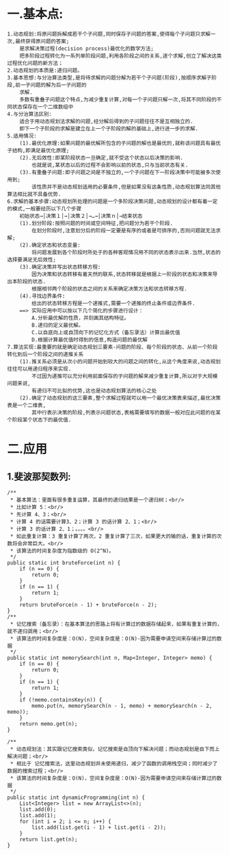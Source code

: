 # 一.基本点:
    1.动态规划:将原问题拆解成若干个子问题,同时保存子问题的答案,使得每个子问题只求解一次,最终获得原问题的答案;
     	是求解决策过程(decision process)最优化的数学方法;
     	把多阶段过程转化为一系列单阶段问题,利用各阶段之间的关系,逐个求解,创立了解决这类过程优化问题的新方法；
    2.动态规划的本质是:递归问题。
    3.基本思想:与分治算法类型,是将待求解的问题分解为若干个子问题(阶段),按顺序求解子阶段,前一子问题的解为后一子问题的
    	求解.
    	多数有重叠子问题这个特点,为减少重复计算,对每一个子问题只解一次,将其不同阶段的不同状态保存在一个二维数组中
    4.与分治算法区别:
    	适合于用动态规划法求解的问题,经分解后得到的子问题往往不是互相独立的.
    	即下一个子阶段的求解是建立在上一个子阶段的解的基础上,进行进一步的求解.
    5.适用情况:
    	(1).最优化原理:如果问题的最优解所包含的子问题的解也是最优的,就称该问题具有最优子结构,即满足最优化原理;
    	(2).无后效性:即某阶段状态一旦确定,就不受这个状态以后决策的影响.
    		也就是说,某状态以后的过程不会影响以前的状态,只与当前状态有关.
    	(3).有重叠子问题:即子问题之间是不独立的,一个子问题在下一阶段决策中可能被多次使用到;
    		该性质并不是动态规划适用的必要条件,但是如果没有这条性质,动态规划算法同其他算法相比就不具备优势.
    6.求解的基本步骤:动态规划所处理的问题是一个多阶段决策问题,动态规划的设计都有着一定的模式,一般要经历以下几个步骤
    	初始状态→│决策１│→│决策２│→…→│决策ｎ│→结束状态
    	(1).划分阶段:按照问题的时间或空间特征,把问题分为若干个阶段.
    		在划分阶段时,注意划分后的阶段一定要是有序的或者是可排序的,否则问题就无法求解;
    	(2).确定状态和状态变量:
    		将问题发展到各个阶段时所处于的各种客观情况用不同的状态表示出来.当然,状态的选择要满足无后效性;
    	(3).确定决策并写出状态转移方程:
    		因为决策和状态转移有着天然的联系,状态转移就是根据上一阶段的状态和决策来导出本阶段的状态.
    		根据相邻两个阶段的状态之间的关系来确定决策方法和状态转移方程.
    	(4).寻找边界条件:
    		给出的状态转移方程是一个递推式,需要一个递推的终止条件或边界条件.
    	==> 实际应用中可以按以下几个简化的步骤进行设计：
        	A.分析最优解的性质，并刻画其结构特征。
        	B.递归的定义最优解。
        	C.以自底向上或自顶向下的记忆化方式（备忘录法）计算出最优值
        	D.根据计算最优值时得到的信息,构造问题的最优解
    7.算法实现:最重要的就是确定动态规划三要素-问题的阶段、每个阶段的状态、从前一个阶段转化到后一个阶段之间的递推关系
    	(1).推关系必须是从次小的问题开始到较大的问题之间的转化,从这个角度来说,动态规划往往可以用递归程序来实现.
    		不过因为递推可以充分利用前面保存的子问题的解来减少重复计算,所以对于大规模问题来说,
    		有递归不可比拟的优势,这也是动态规划算法的核心之处
    	(2).确定了动态规划的这三要素,整个求解过程就可以用一个最优决策表来描述,最优决策表是一个二维表,
    		其中行表示决策的阶段,列表示问题状态,表格需要填写的数据一般对应此问题的在某个阶段某个状态下的最优值.

# 二.应用
## 1.斐波那契数列:
	/**
     * 基本算法：里面有很多重复运算，其最终的递归结果是一个递归树；<br/>
     * 比如计算 5：<br/>
     * 先计算 4、3；<br/>
     * 计算 4 的话需要计算3、2；计算 3 的话计算 2、1；<br/>
     * 计算 3 的话计算 2、1；。。。。<br/>
     * 如此重复计算：3 重复计算了两次，2 重复计算了三次，如果更大的输的话，重复计算的次数将会非常巨大。<br/>
     * 该算法的时间复杂度为指数级的 O(2^N)。
     */
    public static int bruteForce(int n) {
        if (n == 0) {
            return 0;
        }
        if (n == 1) {
            return 1;
        }
        return bruteForce(n - 1) + bruteForce(n - 2);
    }
    /**
     * 记忆搜索（备忘录）：在基本算法的思路上将有计算过的数据存储起来，如果有重复计算的，就不递归调用；<br/>
     * 该算法的时间复杂度是：O(N)，空间复杂度是：O(N)-因为需要申请空间来存储计算过的数据
     */
    public static int memorySearch(int n, Map<Integer, Integer> memo) {
        if (n == 0) {
            return 0;
        }
        if (n == 1) {
            return 1;
        }
        if (!memo.containsKey(n)) {
            memo.put(n, memorySearch(n - 1, memo) + memorySearch(n - 2, memo));
        }
        return memo.get(n);
    }

    /**
     * 动态规划法：其实跟记忆搜索类似，记忆搜索是自顶向下解决问题；而动态规划是自下而上解决问题；<br/>
     * 相比于 记忆搜索法，这里动态规划并未使用递归，减少了函数的调用栈空间；同时减少了数据的搜索过程；<br/>
     * 该算法的时间复杂度是：O(N)，空间复杂度是：O(N)-因为需要申请空间来存储计算过的数据
     */
    public static int dynamicProgramming(int n) {
        List<Integer> list = new ArrayList<>(n);
        list.add(0);
        list.add(1);
        for (int i = 2; i <= n; i++) {
            list.add(list.get(i - 1) + list.get(i - 2));
        }
        return list.get(n);
    }


























